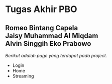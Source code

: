 Tugas Akhir PBO
==
Romeo Bintang Capela  
Jaisy Muhammad Al Miqdam  
Alvin Singgih Eko Prabowo
--
*Berikut adalah page yang terdapat pada project.*
- Login
- Home
- Streaming
